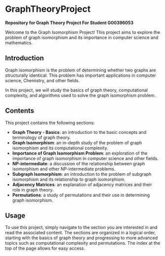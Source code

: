 # GraphTheoryProject

**Repository for Graph Theory Project For Student G00396053**

Welcome to the Graph Isomorphism Project! This project aims to explore the problem of graph isomorphism and its importance in computer science and mathematics.

## Introduction

Graph isomorphism is the problem of determining whether two graphs are structurally identical. This problem has important applications in computer science, Chemistry, and other fields.

In this project, we will study the basics of graph theory, computational complexity, and algorithms used to solve the graph isomorphism problem.

## Contents

This project contains the following sections:

- **Graph Theory - Basics**: an introduction to the basic concepts and terminology of graph theory.
- **Graph Isomorphism**: an in-depth study of the problem of graph isomorphism and its computational complexity.
- **Importance of Graph Isomorphism Problem**: an exploration of the importance of graph isomorphism in computer science and other fields.
- **NP-intermediate**: a discussion of the relationship between graph isomorphism and other NP-intermediate problems.
- **Subgraph Isomorphism**: an introduction to the problem of subgraph isomorphism and its relationship to graph isomorphism.
- **Adjacency Matrices**: an explanation of adjacency matrices and their role in graph theory.
- **Permutations**: a study of permutations and their use in determining graph isomorphism.

## Usage

To use this project, simply navigate to the section you are interested in and read the associated content. The sections are organized in a logical order, starting with the basics of graph theory and progressing to more advanced topics such as computational complexity and permutations. The index at the top of the page allows for easy access.
